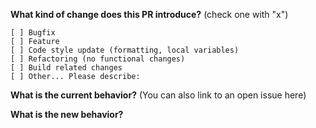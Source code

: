 **What kind of change does this PR introduce?** (check one with "x")
```
[ ] Bugfix
[ ] Feature
[ ] Code style update (formatting, local variables)
[ ] Refactoring (no functional changes)
[ ] Build related changes
[ ] Other... Please describe:
```

**What is the current behavior?** (You can also link to an open issue here)


**What is the new behavior?**
